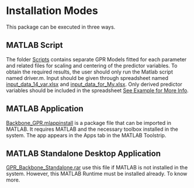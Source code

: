 # Installation Modes
This package can be executed in three ways.
## MATLAB Script
The folder [Scripts](https://github.com/Satwikpr/Backbone_GPR/tree/main/Script) contains separate GPR Models fitted for each parameter and related files for scaling and centering of the predictor variables. To obtain the required results, the user should only run the Matlab script named driver.m. Input should be given through spreadsheet named [input_data_14_var.xlsx](https://github.com/Satwikpr/Backbone_GPR/blob/17418e4aec081d50feee41ab044da189370b3cff/Script/input_data_14_var.xlsx) and [input_data_for_My.xlsx](https://github.com/Satwikpr/Backbone_GPR/blob/8d4681e62e7a19a2f88fea200b2dbf04926c19a7/Script/input_data_for_My.xlsx). Only derived predictor variables should be included in the spreadsheet [See Example for More Info](https://github.com/Satwikpr/Backbone_GPR/blob/74217dd06238b5061771eee189558c43fe4eae29/Doc/Example_calculation.md).
## MATLAB Application
[Backbone_GPR.mlappinstall](https://github.com/Satwikpr/Backbone_GPR/blob/b226f6902d2f71de441463df1b32fbb1397c7a77/Backbone_GPR.mlappinstall) is a package file that can be imported in MATLAB. It requires MATLAB and the necessary toolbox installed in the system. The app appears in the Apps tab in the MATLAB Toolstrip.
## MATLAB Standalone Desktop Application
[GPR_Backbone_Standalone.rar](https://github.com/Satwikpr/Backbone_GPR/blob/d5839f564182ceb70ad23e1037fc794b2f0c89ea/GPR_Backbone_Standalone.rar) use this file if MATLAB is not installed in the system. However, this MATLAB Runtime must be installed already. To know more.

